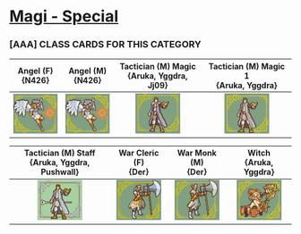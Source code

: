 # [Magi - Special](../)

### [AAA] CLASS CARDS FOR THIS CATEGORY


|Angel (F) <br> {N426}|Angel (M) <br> {N426}|Tactician (M) Magic <br> {Aruka, Yggdra, Jj09}|Tactician (M) Magic 1 <br> {Aruka, Yggdra}|
| :---: | :---: | :---: | :---: |
|<img alt="Angel (F) {N426}" src="Angel (F) {N426}.png" />|<img alt="Angel (M) {N426}" src="Angel (M) {N426}.png" />|<img alt="Tactician (M) Magic {Aruka, Yggdra, Jj09}" src="Tactician (M) Magic {Aruka, Yggdra, Jj09}.png" />|<img alt="Tactician (M) Magic {Aruka, Yggdra} 1" src="Tactician (M) Magic {Aruka, Yggdra} 1.png" />|


|Tactician (M) Staff <br> {Aruka, Yggdra, Pushwall}|War Cleric (F) <br> {Der}|War Monk (M)  <br> {Der}|Witch <br> {Aruka, Yggdra}|
| :---: | :---: | :---: | :---: |
|<img alt="Tactician (M) Staff {Aruka, Yggdra, Pushwall}" src="Tactician (M) Staff {Aruka, Yggdra, Pushwall}.png" />|<img alt="War Cleric (F) {Der}" src="War Cleric (F) {Der}.png" />|<img alt="War Monk (M)  {Der}" src="War Monk (M)  {Der}.png" />|<img alt="Witch {Aruka, Yggdra}" src="Witch {Aruka, Yggdra}.png" />|



